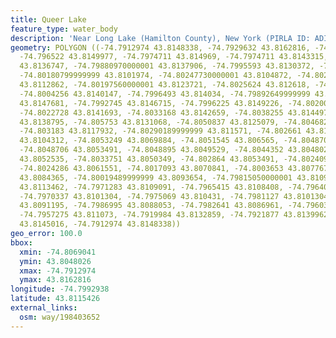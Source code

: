 ```yaml
---
title: Queer Lake
feature_type: water_body
description: 'Near Long Lake (Hamilton County), New York (PIRLA ID: ADIR043)'
geometry: POLYGON ((-74.7912974 43.8148338, -74.7929632 43.8162816, -74.7957648 43.8154348,
  -74.796522 43.8149977, -74.7974711 43.814969, -74.7974711 43.8143315, -74.79792620000001
  43.8136747, -74.79880970000001 43.8137906, -74.7995593 43.8130372, -74.8004962 43.8123031,
  -74.80180799999999 43.8101974, -74.80247730000001 43.8104872, -74.80247730000001
  43.8112862, -74.80197560000001 43.8123721, -74.8025624 43.812618, -74.8021657 43.8134738,
  -74.8004256 43.8140147, -74.7996493 43.814034, -74.79892649999999 43.8140147, -74.7984981
  43.8147681, -74.7992745 43.8146715, -74.7996225 43.8149226, -74.8020051 43.8144011,
  -74.8022728 43.8141693, -74.8033168 43.8142659, -74.8038255 43.8144977, -74.8069041
  43.8138795, -74.805753 43.8131068, -74.8050837 43.8125079, -74.80468209999999 43.8125852,
  -74.803183 43.8117932, -74.80290189999999 43.811571, -74.802661 43.8110977, -74.80286169999999
  43.8104312, -74.8053249 43.8069884, -74.8051545 43.806565, -74.8048706 43.8059092,
  -74.8048706 43.8053491, -74.8048895 43.8049529, -74.8044352 43.8048026, -74.80411340000001
  43.8052535, -74.8033751 43.8050349, -74.802864 43.8053491, -74.8024097 43.805595,
  -74.8024286 43.8061551, -74.8017093 43.8070841, -74.8003653 43.8077671, -74.8001003
  43.8084365, -74.80019489999999 43.8093654, -74.79815050000001 43.8109774, -74.7973744
  43.8113462, -74.7971283 43.8109091, -74.7965415 43.8108408, -74.796409 43.8104856,
  -74.7970337 43.8101304, -74.7975069 43.810431, -74.7981127 43.8101304, -74.79879409999999
  43.8091195, -74.7986995 43.8088053, -74.7982641 43.8086961, -74.79603040000001 43.8102807,
  -74.7957275 43.811073, -74.7919984 43.8132859, -74.7921877 43.8139962, -74.79139259999999
  43.8145016, -74.7912974 43.8148338))
geo_error: 100.0
bbox:
  xmin: -74.8069041
  ymin: 43.8048026
  xmax: -74.7912974
  ymax: 43.8162816
longitude: -74.7992938
latitude: 43.8115426
external_links:
  osm: way/198403652
---
```

